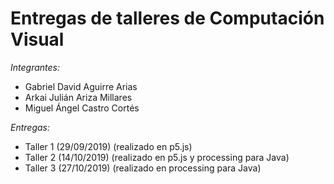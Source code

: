 # Entregas de talleres de Computación Visual

*Integrantes:*
- Gabriel David Aguirre Arias
- Arkai Julián Ariza Millares
- Miguel Ángel Castro Cortés

*Entregas:*
- Taller 1 (29/09/2019) (realizado en p5.js)
- Taller 2 (14/10/2019) (realizado en p5.js y processing para Java)
- Taller 3 (27/10/2019) (realizado en processing para Java)